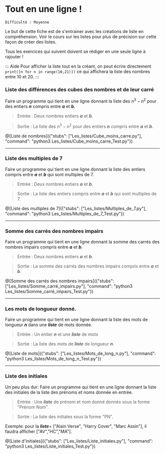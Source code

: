 # Tout en une ligne !
`Difficulté : Moyenne`

Le but de cette fiche est de s'entrainer avec les créations de liste en compréhension. Voir le cours sur les listes pour plus de précision sur cette façon de créer des listes.

Tous les exercices qui suivent doivent se rédiger en une seule ligne à rajouter !

::: Aide
Pour afficher la liste tout en la créant, on peut écrire directement `print([n for n in range(10,21)])` ce qui affichera la liste des nombres entre 10 et 20.
:::

### Liste des différences des cubes des nombres et de leur carré

Faire un programme qui tient en une ligne donnant la liste des $`n^3-n^2`$ pour des entiers ***n*** compris entre ***a*** et ***b***.

> Entrée : Deux nombres entiers ***a*** et ***b***.

> Sortie : La liste des $`n^3-n^2`$ pour des entiers ***n*** compris entre ***a*** et ***b***.

@[Liste de nombres]({"stubs": ["Les_listes/Cube_moins_carre.py"], "command": "python3 Les_listes/Cube_moins_carre_Test.py"})

---

### Liste des multiples de 7

Faire un programme qui tient en une ligne donnant la liste des entiers compris entre ***a*** et ***b*** qui sont multiples de 7.

> Entrée : Deux nombres entiers ***a*** et ***b***.

> Sortie : La liste des entiers compris entre ***a*** et ***b*** qui sont multiples de 7.

@[Liste des multiples de 7]({"stubs": ["Les_listes/Multiples_de_7.py"], "command": "python3 Les_listes/Multiples_de_7_Test.py"})

---

### Somme des carrés des nombres impairs

Faire un programme qui tient en une ligne donnant la somme des carrés des nombres impairs compris entre ***a*** et ***b***.

> Entrée : Deux nombres entiers ***a*** et ***b***.

> Sortie : La somme des carrés des nombres impairs compris entre ***a*** et ***b***.

@[Somme des carrés des nombres impairs]({"stubs": ["Les_listes/Somme_carré_impairs.py"], "command": "python3 Les_listes/Somme_carré_impairs_Test.py"})

---

### Les mots de longueur donné.

Faire un programme qui tient en une ligne donnant la liste des mots de longueur ***n*** dans une ***liste*** de mots donnée.

> Entrée : Un entier ***n*** et une ***liste*** de mots

> Sortie : La liste des mots de ***liste*** de longueur ***n***.

@[Liste de mots]({"stubs": ["Les_listes/Mots_de_long_n.py"], "command": "python3 Les_listes/Mots_de_long_n_Test.py"})

---

### Liste des initiales

Un peu plus dur: 
Faire un programme qui tient en une ligne donnant la liste des initiales de la liste des prénoms et noms donnée en entrée.

> Entrée : Une ***liste*** de prénom et nom donné donnés sous la forme "Prénom Nom".

> Sortie : La liste des initiales sous la forme "PN".

Exemple: pour la ***liste***= ["Alain Verse", "Harry Cover", "Marc Assin"], il faudra afficher ["AV","HC","MA"].

@[Liste d'initiales]({"stubs": ["Les_listes/Liste_initiales.py"], "command": "python3 Les_listes/Liste_initiales_Test.py"})
